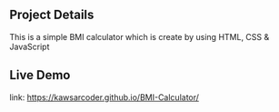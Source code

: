 ## Project Details
This is a simple BMI calculator which is create by using HTML, CSS & JavaScript

## Live Demo

link: https://kawsarcoder.github.io/BMI-Calculator/
